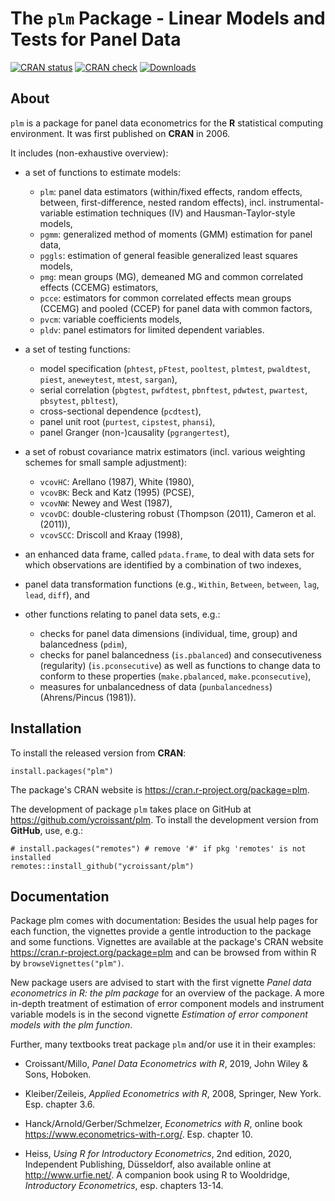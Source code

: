 # The `plm` Package - Linear Models and Tests for Panel Data 

<!-- badges: start -->
[![CRAN status](https://www.r-pkg.org/badges/version/plm)](https://CRAN.R-project.org/package=plm)
[![CRAN check](https://cranchecks.info/badges/summary/plm)](https://cran.r-project.org/web/checks/check_results_plm.html)
[![Downloads](https://cranlogs.r-pkg.org/badges/plm)](https://CRAN.R-project.org/package=plm)
<!-- badges: end -->

## About

`plm` is a package for panel data econometrics for the **R** statistical computing
environment. It was first published on **CRAN** in 2006.

It includes (non-exhaustive overview):

- a set of functions to estimate models:
  - `plm`: panel data estimators (within/fixed effects, random effects, between,
           first-difference, nested random effects), incl. instrumental-variable 
           estimation techniques (IV) and Hausman-Taylor-style models,
  - `pgmm`: generalized method of moments (GMM) estimation for panel data,
  - `pggls`: estimation of general feasible generalized least squares models,
  - `pmg`: mean groups (MG), demeaned MG and common correlated effects (CCEMG) estimators,
  - `pcce`: estimators for common correlated effects mean groups (CCEMG) and pooled (CCEP) for panel data with common factors,
  - `pvcm`: variable coefficients models,
  - `pldv`: panel estimators for limited dependent variables.

- a set of testing functions:
  - model specification (`phtest`, `pFtest`, `pooltest`, `plmtest`, `pwaldtest`, `piest`, `aneweytest`, `mtest`, `sargan`),
  - serial correlation (`pbgtest`, `pwfdtest`, `pbnftest`, `pdwtest`, `pwartest`, `pbsytest`, `pbltest`), 
  - cross-sectional dependence (`pcdtest`),
  - panel unit root (`purtest`, `cipstest`, `phansi`),
  - panel Granger (non-)causality (`pgrangertest`),
  
- a set of robust covariance matrix estimators (incl. various weighting schemes
  for small sample adjustment):
  - `vcovHC`: Arellano (1987), White (1980),
  - `vcovBK`: Beck and Katz (1995) (PCSE),
  - `vcovNW`: Newey and West (1987),
  - `vcovDC`: double-clustering robust (Thompson (2011), Cameron et al. (2011)),
  - `vcovSCC`: Driscoll and Kraay (1998),

- an enhanced data frame, called `pdata.frame`, to deal with data sets for which 
  observations are identified by a combination of two indexes,

- panel data transformation functions (e.g., `Within`, `Between`, `between`, `lag`, 
  `lead`, `diff`), and

- other functions relating to panel data sets, e.g.:
  - checks for panel data dimensions (individual, time, group) and balancedness (`pdim`), 
  - checks for panel balancedness (`is.pbalanced`) and consecutiveness (regularity) (`is.pconsecutive`) 
    as well as functions to change data to conform to these properties 
    (`make.pbalanced`, `make.pconsecutive`),
  - measures for unbalancedness of data (`punbalancedness`) (Ahrens/Pincus (1981)).


## Installation

To install the released version from **CRAN**:

```{r}
install.packages("plm")
```

The package's CRAN website is <https://cran.r-project.org/package=plm>.

The development of package `plm` takes place on GitHub at <https://github.com/ycroissant/plm>.
To install the development version from **GitHub**, use, e.g.:
```{r}
# install.packages("remotes") # remove '#' if pkg 'remotes' is not installed
remotes::install_github("ycroissant/plm")
```


## Documentation

Package plm comes with documentation: Besides the usual help pages for each function,
the vignettes provide a gentle introduction to the package and some functions.
Vignettes are available at the package's CRAN website <https://cran.r-project.org/package=plm>
and can be browsed from within R by `browseVignettes("plm")`.

New package users are advised to start with the first vignette 
*Panel data econometrics in R: the plm package* for an overview of the package. 
A more in-depth treatment of estimation of error component models and instrument
variable models is in the second vignette *Estimation of error component models 
with the plm function*.

Further, many textbooks treat package `plm` and/or use it in their examples:

* Croissant/Millo, *Panel Data Econometrics with R*, 2019, John Wiley & Sons, Hoboken.

* Kleiber/Zeileis, *Applied Econometrics with R*, 2008, Springer, New York. Esp.
  chapter 3.6.

* Hanck/Arnold/Gerber/Schmelzer, *Econometrics with R*, online book 
  <https://www.econometrics-with-r.org/>. Esp. chapter 10.

* Heiss, *Using R for Introductory Econometrics*, 2nd edition, 2020,
  Independent Publishing, Düsseldorf, also available online at <http://www.urfie.net/>.
  A companion book using R to Wooldridge, *Introductory Econometrics*, esp.
  chapters 13-14.
